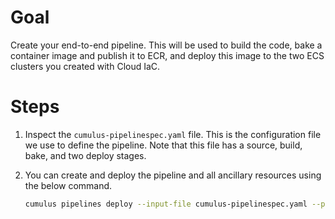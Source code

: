 # Goal
Create your end-to-end pipeline.  This will be used to build the code, bake a container image and publish it to ECR, and deploy this image to the two ECS clusters you created with Cloud IaC.  

# Steps

1. Inspect the `cumulus-pipelinespec.yaml` file.  This is the configuration file we use to define the pipeline.  Note that this file has a source, build, bake, and two deploy stages.

1. You can create and deploy the pipeline and all ancillary resources using the below command.
    ```sh
    cumulus pipelines deploy --input-file cumulus-pipelinespec.yaml --profile tr-tax-prof-cicd-sandbox  --region eu-west-1
    ```
